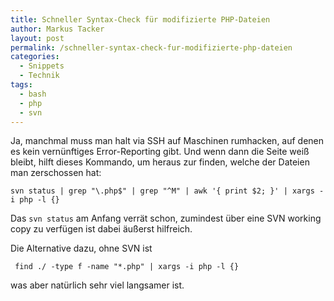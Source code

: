 ```yaml
---
title: Schneller Syntax-Check für modifizierte PHP-Dateien
author: Markus Tacker
layout: post
permalink: /schneller-syntax-check-fur-modifizierte-php-dateien
categories:
  - Snippets
  - Technik
tags:
  - bash
  - php
  - svn
---
```

Ja, manchmal muss man halt via SSH auf Maschinen rumhacken, auf denen es kein vernünftiges Error-Reporting gibt. Und wenn dann die Seite weiß bleibt, hilft dieses Kommando, um heraus zur finden, welche der Dateien man zerschossen hat:

`svn status | grep "\.php$" | grep "^M" | awk '{ print $2; }' | xargs -i php -l {}`

Das `svn status` am Anfang verrät schon, zumindest über eine SVN working copy zu verfügen ist dabei äußerst hilfreich.

Die Alternative dazu, ohne SVN ist

` find ./ -type f -name "*.php" | xargs -i php -l {}`

was aber natürlich sehr viel langsamer ist.